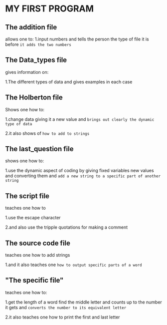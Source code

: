 # MY FIRST PROGRAM

## The addition file
allows one to: 
1.input numbers and tells the person the type of file it is before `it adds the two numbers`


## The Data_types file

gives information on:

1.The different types of data and gives examples in each case


## The Holberton file

Shows one how to:

1.change data giving it a new value and `brings out clearly the dynamic type of data`

2.it also shows of `how to add to strings`


## The last_question file

shows one how to:

1.use the dynamic aspect of coding by giving fixed variables new values and converting them and `add a new string to a specific part of another string`


## The script file

teaches one how to

1.use the escape character 

2.and also use the tripple quotations for making a comment


## The source code file

teaches one how to add strings 

1.and it also teaches one `how to output specific parts of a word `


## "The specific file"

teaches one how to:

1.get the length of a word find the middle letter and counts up to the number it gets and `converts the number to its equivalent letter`

2.it also teaches one how to print the first and last letter